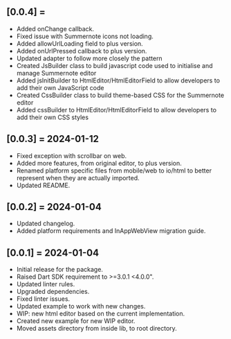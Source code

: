 ## [0.0.4] =
* Added onChange callback.
* Fixed issue with Summernote icons not loading.
* Added allowUrlLoading field to plus version.
* Added onUrlPressed callback to plus version.
* Updated adapter to follow more closely the pattern
* Created JsBuilder class to build javascript code used to initialise and manage Summernote editor
* Added jsInitBuilder to HtmlEditor/HtmlEditorField to allow developers to add their own JavaScript code
* Created CssBuilder class to build theme-based CSS for the Summernote editor 
* Added cssBuilder to HtmlEditor/HtmlEditorField to allow developers to add their own CSS styles

## [0.0.3] = 2024-01-12
* Fixed exception with scrollbar on web.
* Added more features, from original editor, to plus version.
* Renamed platform specific files from mobile/web to io/html to better represent when they are actually imported.
* Updated README.

## [0.0.2] = 2024-01-04
* Updated changelog.
* Added platform requirements and InAppWebView migration guide.

## [0.0.1] = 2024-01-04

* Initial release for the package.
* Raised Dart SDK requirement to >=3.0.1 <4.0.0".
* Updated linter rules.
* Upgraded dependencies.
* Fixed linter issues.
* Updated example to work with new changes.
* WIP: new html editor based on the current implementation.
* Created new example for new WIP editor.
* Moved assets directory from inside lib, to root directory.
